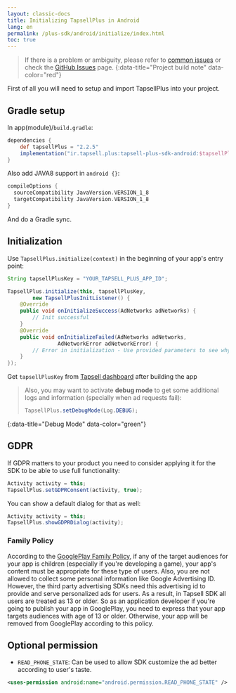 ```yaml
---
layout: classic-docs
title: Initializing TapsellPlus in Android
lang: en
permalink: /plus-sdk/android/initialize/index.html
toc: true
---
```


> If there is a problem or ambiguity, please refer to [common issues]({{site.baseurl}}/faq/plus-sdk/android/) or check the [GitHub Issues](https://github.com/tapsellorg/TapsellPlusSDK-AndroidSample/issues?Q=is%3Aissue) page.
{:data-title="Project build note" data-color="red"}


First of all you will need to setup and import TapsellPlus into your project.


## Gradle setup

In app(module)/`build.gradle`:

```groovy
dependencies {
    def tapsellPlus = "2.2.5"
    implementation("ir.tapsell.plus:tapsell-plus-sdk-android:$tapsellPlus")
}
```

Also add JAVA8 support in `android {}`:

```groovy
compileOptions {
  sourceCompatibility JavaVersion.VERSION_1_8
  targetCompatibility JavaVersion.VERSION_1_8
}
```

And do a Gradle sync.

## Initialization

Use `TapsellPlus.initialize(context)` in the beginning of your app's entry point:

```java
String tapsellPlusKey = "YOUR_TAPSELL_PLUS_APP_ID";

TapsellPlus.initialize(this, tapsellPlusKey,
		new TapsellPlusInitListener() {
    @Override
    public void onInitializeSuccess(AdNetworks adNetworks) {
        // Init successful
    }
    @Override
    public void onInitializeFailed(AdNetworks adNetworks,
				AdNetworkError adNetworkError) {
        // Error in initialization - Use provided parameters to see why
    }
});
```

Get `tapsellPlusKey` from [Tapsell dashboard](https://dashboard.tapsell.ir/) after building the app

> Also, you may want to activate **debug mode** to get some additional logs and information (specially when ad requests fail):
>
> ```java
> TapsellPlus.setDebugMode(Log.DEBUG);
> ```
{:data-title="Debug Mode" data-color="green"}




## GDPR 

If GDPR matters to your product you need to consider applying it for the SDK to be able to use full functionality:

```java
Activity activity = this;
TapsellPlus.setGDPRConsent(activity, true);
```

You can show a default dialog for that as well:

```java
Activity activity = this;
TapsellPlus.showGDPRDialog(activity);
```

### Family Policy

According to the [GooglePlay Family Policy](https://support.google.com/googleplay/android-developer/answer/9893335?hl=en), if 
any of the target audiences for your app is children (especially if you're developing a game), 
your app's content must be appropriate for these type of users. Also, you are not allowed to collect some personal information 
like Google Advertising ID. However, the third party advertising SDKs need this advertising id to provide and serve personalized ads for users. 
As a result, in Tapsell SDK all users are treated as 13 or older. So as an application developer if you're going to 
publish your app in GooglePlay, you need to express that your app targets audiences with age of 13 or older. 
Otherwise, your app will be removed from GooglePlay according to this policy.

## Optional permission

- `READ_PHONE_STATE`:
Can be used to allow SDK customize the ad better according to user's taste.

```xml
<uses-permission android:name="android.permission.READ_PHONE_STATE" />
```
